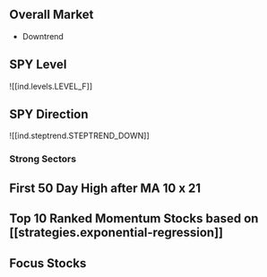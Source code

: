 ## Overall Market

* Downtrend

## SPY Level

![[ind.levels.LEVEL_F]]

## SPY Direction

![[ind.steptrend.STEPTREND_DOWN]]

### Strong Sectors

## First 50 Day High after MA 10 x 21

## Top 10 Ranked Momentum Stocks based on [[strategies.exponential-regression]]

## Focus Stocks
